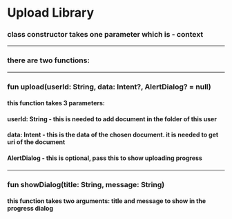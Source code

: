 # Upload Library

### class constructor takes one parameter which is - context
---
### there are two functions:
---
### fun upload(userId: String, data: Intent?, AlertDialog? = null)
#### this function takes 3 parameters:
#### userId: String - this is needed to add document in the folder of this user
#### data: Intent - this is the data of the chosen document. it is needed to get uri of the document
#### AlertDialog - this is optional, pass this to show uploading progress
---
### fun showDialog(title: String, message: String)
#### this function takes two arguments: title and message to show in the progress dialog